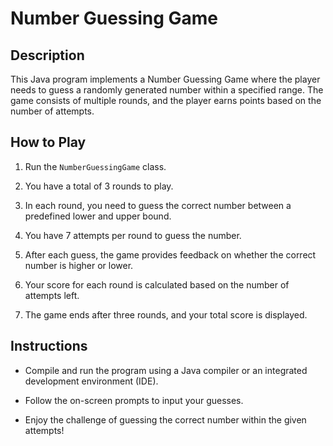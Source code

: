 # Number Guessing Game

## Description

This Java program implements a Number Guessing Game where the player needs to guess a randomly generated number within a specified range. The game consists of multiple rounds, and the player earns points based on the number of attempts.

## How to Play

1. Run the `NumberGuessingGame` class.

2. You have a total of 3 rounds to play.

3. In each round, you need to guess the correct number between a predefined lower and upper bound.

4. You have 7 attempts per round to guess the number.

5. After each guess, the game provides feedback on whether the correct number is higher or lower.

6. Your score for each round is calculated based on the number of attempts left.

7. The game ends after three rounds, and your total score is displayed.

## Instructions

- Compile and run the program using a Java compiler or an integrated development environment (IDE).

- Follow the on-screen prompts to input your guesses.

- Enjoy the challenge of guessing the correct number within the given attempts!

